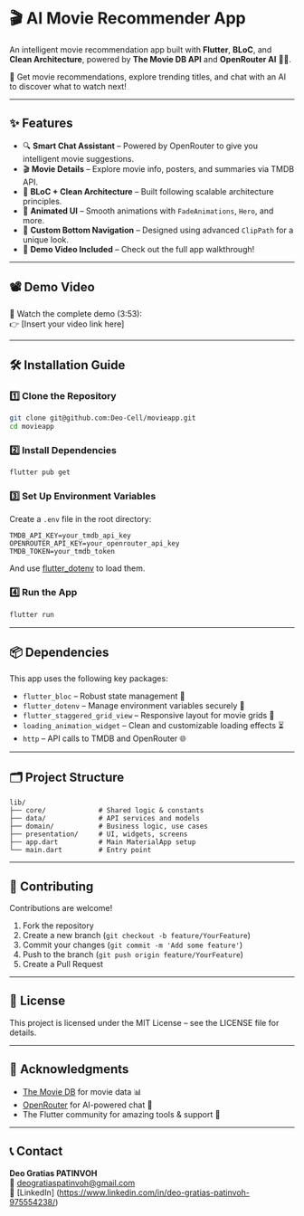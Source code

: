 # 🎬 AI Movie Recommender App

An intelligent movie recommendation app built with **Flutter**, **BLoC**, and **Clean Architecture**, powered by **The Movie DB API** and **OpenRouter AI** 🤖🍿.

🚀 Get movie recommendations, explore trending titles, and chat with an AI to discover what to watch next!

---

## ✨ Features

- 🔍 **Smart Chat Assistant** – Powered by OpenRouter to give you intelligent movie suggestions.
- 🎬 **Movie Details** – Explore movie info, posters, and summaries via TMDB API.
- 🧠 **BLoC + Clean Architecture** – Built following scalable architecture principles.
- 🎨 **Animated UI** – Smooth animations with `FadeAnimations`, `Hero`, and more.
- 🧭 **Custom Bottom Navigation** – Designed using advanced `ClipPath` for a unique look.
- 🎥 **Demo Video Included** – Check out the full app walkthrough!

---

## 📽️ Demo Video

🎥 Watch the complete demo (3:53):  
👉 [Insert your video link here]

---

## 🛠 Installation Guide

### 1️⃣ Clone the Repository

```bash
git clone git@github.com:Deo-Cell/movieapp.git
cd movieapp
```

### 2️⃣ Install Dependencies

```bash
flutter pub get
```

### 3️⃣ Set Up Environment Variables

Create a `.env` file in the root directory:

```env
TMDB_API_KEY=your_tmdb_api_key
OPENROUTER_API_KEY=your_openrouter_api_key
TMDB_TOKEN=your_tmdb_token
```

And use [flutter_dotenv](https://pub.dev/packages/flutter_dotenv) to load them.

### 4️⃣ Run the App

```bash
flutter run
```

---

## 📦 Dependencies

This app uses the following key packages:

- `flutter_bloc` – Robust state management 🧩
- `flutter_dotenv` – Manage environment variables securely 🔐
- `flutter_staggered_grid_view` – Responsive layout for movie grids 🧱
- `loading_animation_widget` – Clean and customizable loading effects ⏳
- `http` – API calls to TMDB and OpenRouter 🌐

---

## 🗂️ Project Structure

```
lib/
├── core/             # Shared logic & constants
├── data/             # API services and models
├── domain/           # Business logic, use cases
├── presentation/     # UI, widgets, screens
├── app.dart          # Main MaterialApp setup
└── main.dart         # Entry point
```

---

## 🤝 Contributing

Contributions are welcome!

1. Fork the repository
2. Create a new branch (`git checkout -b feature/YourFeature`)
3. Commit your changes (`git commit -m 'Add some feature'`)
4. Push to the branch (`git push origin feature/YourFeature`)
5. Create a Pull Request

---

## 📝 License

This project is licensed under the MIT License – see the LICENSE file for details.

---

## 🙏 Acknowledgments

- [The Movie DB](https://www.themoviedb.org/) for movie data 📊
- [OpenRouter](https://openrouter.ai/) for AI-powered chat 💬
- The Flutter community for amazing tools & support 🧡

---

## 📞 Contact

**Deo Gratias PATINVOH**  
📧 deogratiaspatinvoh@gmail.com  
🔗 [LinkedIn] (https://www.linkedin.com/in/deo-gratias-patinvoh-975554238/)